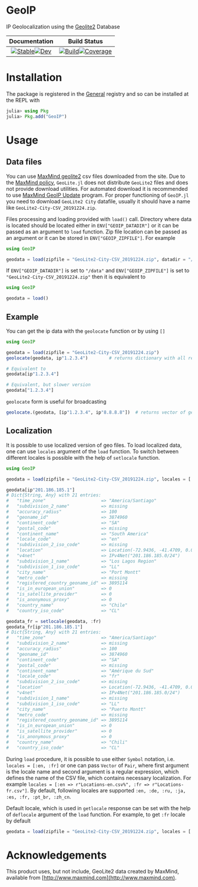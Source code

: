 # GeoIP

IP Geolocalization using the [Geolite2](https://dev.maxmind.com/geoip/geoip2/geolite2/) Database

|                                                                                                **Documentation**                                                                                                |                                                                                                                                        **Build Status**                                                                                                                                        |
|:---------------------------------------------------------------------------------------------------------------------------------------------------------------------------------------------------------------:|:----------------------------------------------------------------------------------------------------------------------------------------------------------------------------------------------------------------------------------------------------------------------------------------------:|
|   [![Stable](https://img.shields.io/badge/docs-stable-blue.svg)](https://JuliaWeb.github.io/GeoIP.jl/stable)[![Dev](https://img.shields.io/badge/docs-dev-blue.svg)](https://JuliaWeb.github.io/GeoIP.jl/dev)   |                       [![Build](https://github.com/JuliaWeb/GeoIP.jl/workflows/CI/badge.svg)](https://github.com/JuliaWeb/GeoIP.jl/actions)[![Coverage](https://codecov.io/gh/JuliaWeb/GeoIP.jl/branch/master/graph/badge.svg)](https://codecov.io/gh/JuliaWeb/GeoIP.jl)                       |

# Installation

The package is registered in the [General](https://github.com/JuliaRegistries/General) registry and so can be installed at the REPL with

```julia
julia> using Pkg
julia> Pkg.add("GeoIP")
```

# Usage

## Data files

You can use [MaxMind geolite2](https://dev.maxmind.com/geoip/geoip2/geolite2/) csv files downloaded from the site. Due to the [MaxMind policy](https://blog.maxmind.com/2019/12/18/significant-changes-to-accessing-and-using-geolite2-databases/), `GeoLite.jl` does not distribute `GeoLite2` files and does not provide download utilities. For automated download it is recommended to use [MaxMind GeoIP Update](https://dev.maxmind.com/geoip/geoipupdate/) program. For proper functioning of `GeoIP.jl` you need to download `GeoLite2 City` datafile, usually it should have a name like `GeoLite2-City-CSV_20191224.zip`. 

Files processing and loading provided with `load()` call. Directory where data is located should be located either in `ENV["GEOIP_DATADIR"]` or it can be passed as an argument to `load` function. Zip file location can be passed as an argument or it can be stored in `ENV["GEOIP_ZIPFILE"]`. For example

```julia
using GeoIP

geodata = load(zipfile = "GeoLite2-City-CSV_20191224.zip", datadir = "/data")
```

If `ENV["GEOIP_DATADIR"]` is set to `"/data"` and `ENV["GEOIP_ZIPFILE"]` is set to `"GeoLite2-City-CSV_20191224.zip"` then it is equivalent to
```julia
using GeoIP

geodata = load()
```

## Example

You can get the ip data with the `geolocate` function or by using `[]`

```julia
using GeoIP

geodata = load(zipfile = "GeoLite2-City-CSV_20191224.zip")
geolocate(geodata, ip"1.2.3.4")        # returns dictionary with all relevant information

# Equivalent to
geodata[ip"1.2.3.4"]

# Equivalent, but slower version
geodata["1.2.3.4"]
```

`geolocate` form is useful for broadcasting

```julia
geolocate.(geodata, [ip"1.2.3.4", ip"8.8.8.8"])  # returns vector of geo data.
```

## Localization

It is possible to use localized version of geo files. To load localized data, one can use `locales` argument of the `load` function. To switch between different locales is possible with the help of `setlocale` function.

```julia
using GeoIP

geodata = load(zipfile = "GeoLite2-City-CSV_20191224.zip", locales = [:en, :fr])

geodata[ip"201.186.185.1"]
# Dict{String, Any} with 21 entries:
#   "time_zone"                     => "America/Santiago"
#   "subdivision_2_name"            => missing
#   "accuracy_radius"               => 100
#   "geoname_id"                    => 3874960
#   "continent_code"                => "SA"
#   "postal_code"                   => missing
#   "continent_name"                => "South America"
#   "locale_code"                   => "en"
#   "subdivision_2_iso_code"        => missing
#   "location"                      => Location(-72.9436, -41.4709, 0.0, "WGS84")
#   "v4net"                         => IPv4Net("201.186.185.0/24")
#   "subdivision_1_name"            => "Los Lagos Region"
#   "subdivision_1_iso_code"        => "LL"
#   "city_name"                     => "Port Montt"
#   "metro_code"                    => missing
#   "registered_country_geoname_id" => 3895114
#   "is_in_european_union"          => 0
#   "is_satellite_provider"         => 0
#   "is_anonymous_proxy"            => 0
#   "country_name"                  => "Chile"
#   "country_iso_code"              => "CL"

geodata_fr = setlocale(geodata, :fr)
geodata_fr[ip"201.186.185.1"]
# Dict{String, Any} with 21 entries:
#   "time_zone"                     => "America/Santiago"
#   "subdivision_2_name"            => missing
#   "accuracy_radius"               => 100
#   "geoname_id"                    => 3874960
#   "continent_code"                => "SA"
#   "postal_code"                   => missing
#   "continent_name"                => "Amérique du Sud"
#   "locale_code"                   => "fr"
#   "subdivision_2_iso_code"        => missing
#   "location"                      => Location(-72.9436, -41.4709, 0.0, "WGS84")
#   "v4net"                         => IPv4Net("201.186.185.0/24")
#   "subdivision_1_name"            => missing
#   "subdivision_1_iso_code"        => "LL"
#   "city_name"                     => "Puerto Montt"
#   "metro_code"                    => missing
#   "registered_country_geoname_id" => 3895114
#   "is_in_european_union"          => 0
#   "is_satellite_provider"         => 0
#   "is_anonymous_proxy"            => 0
#   "country_name"                  => "Chili"
#   "country_iso_code"              => "CL"
```

During `load` procedure, it is possible to use either `Symbol` notation, i.e. `locales = [:en, :fr]` or one can pass `Vector` of `Pair`, where first argument is the locale name and second argument is a regular expression, which defines the name of the CSV file, which contains necessary localization. For example `locales = [:en => r"Locations-en.csv%", :fr => r"Locations-fr.csv"]`. By default, following locales are supported `:en, :de, :ru, :ja, :es, :fr, :pt_br, :zh_cn`.

Default locale, which is used in `getlocale` response can be set with the help of `deflocale` argument of the `load` function. For example, to get `:fr` locale by default

```julia
geodata = load(zipfile = "GeoLite2-City-CSV_20191224.zip", locales = [:en, :fr], deflocale = :fr)
```

# Acknowledgements
This product uses, but not include, GeoLite2 data created by MaxMind, available from
[http://www.maxmind.com](http://www.maxmind.com).
